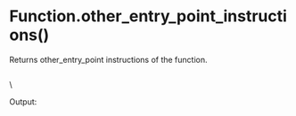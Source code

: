 # Function.other\_entry\_point\_instructions()

Returns other\_entry\_point instructions of the function.

```python
```

\


Output:

```json
```
